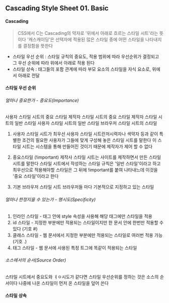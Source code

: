 ## Cascading Style Sheet 01. Basic

#### Cascading
>CSS에서 C는 Cascading의 약자로 '위에서 아래로 흐르는 스타일 시트'라는 뜻이다
>'캐스캐이딩'은 선택자에 적용된 많은 스타일 중에 어떤 스타일을 나타내지를 결정함을 뜻한다

 - 스타일 우선 순위 : 스타일 규칙의 중요도, 적용 범위에 따라 우선순위가 결정되고 그 우선 순위에 따라 위에서 아래로 적용 된다
 - 스타일 상속 : 태그들의 포함 관계에 따라 부모 요소의 스타일을 자식 요소로, 위에서 아래로 전달


#### 스타일 우선 순위
###### 얼마나 중요한가 - 중요도(Importance)

사용자 스타일 시트의 중요 스타일
제작자 스타일 시트의 중요 스타일
제작자 스타일 시트의 일반 스타일
사용자 스타일 시트의 일반 스타일
브라우저 스타일 시트의 스타일
   
1) 사용자 스타일 시트가 최우선
사용자 스타일 시트란저시력자나 색약자 등과 같이 특별한 조건의 필요한 사용자가 그들에 맞게 구성해 놓은 스타일 시트를 말한다
이 스타일 시트는 시스템을 통해 만들어진 것이기 때문에 제작자가 제어 할 수 없다

2) 중요스타일 (!important)
제작사 스타일 시트는 사이트를 제작하면서 만든 스타일 시트를 말한다
스타일 시트에서 작성하는 스타일 규칙은 '일반 스타일'이라고 하고 최우선으로 적용해야할 스타일은 그 뒤에 !important를 붙여 나타내느데 이것을 '중요 스타일'이라고 한다

3) 기본 브라우저 스타일 시트
브라우저들 마다 기본적으로 지정하고 있는 스타일

###### 얼마나 한정지을 수 있는가 - 명시도(Specificity)

1) 인라인 스타일 - 태그 안에 style 속성을 사용해 해당 태그에만 스타일을 적용
2) id 스타일 - 지정한 부분에만 적용되는 스타일이지만 한 문서 안에 한번만 적용할 수 있다 (기호 #)
3) 클래스 스타일 - 웹 문서에서 지정한 부분에만 적용되는 스타일로 여러번 적용 가능 (기호 .)
4) 태그 스타일 - 웹 문서에 사용된 특정 트그에 똑같이 적용되는 스타일

###### 소스에서의 순서(Source Order)
스타일 시트에서 중요도와 ㅕㅇ시도가 같다면 스타일 우선순위를 정하는 것은 소스의 순서이다
나중에 나온 스타일이 먼저 온 스타일을 덮어 쓴다

#### 스타일 상속










